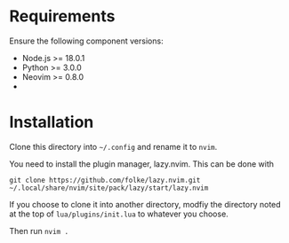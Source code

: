 # Requirements
Ensure the following component versions:
- Node.js >= 18.0.1
- Python >= 3.0.0
- Neovim >= 0.8.0
- 

# Installation

Clone this directory into `~/.config` and rename it to `nvim`.


You need to install the plugin manager, lazy.nvim. This can be done with
```
git clone https://github.com/folke/lazy.nvim.git ~/.local/share/nvim/site/pack/lazy/start/lazy.nvim
```
If you choose to clone it into another directory, modfiy the directory noted at the top of `lua/plugins/init.lua` to whatever you choose.

Then run
```nvim .```



